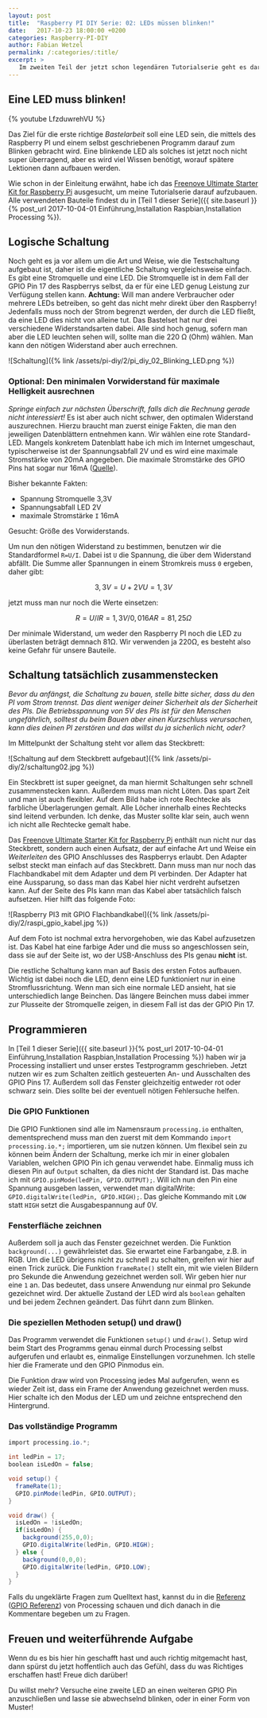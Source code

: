 ```yaml
---
layout: post
title:  "Raspberry PI DIY Serie: 02: LEDs müssen blinken!"
date:   2017-10-23 18:00:00 +0200
categories: Raspberry-PI-DIY
author: Fabian Wetzel
permalink: /:categories/:title/
excerpt: >
   Im zweiten Teil der jetzt schon legendären Tutorialserie geht es darum, eine LED blinken zu lassen. Schau dir das Video an oder
---
```

## Eine LED muss blinken!

{% youtube LfzduwrehVU %}

Das Ziel für die erste richtige *Bastelarbeit* soll eine LED sein, die mittels des Raspberry PI und einem selbst geschriebenen Programm darauf zum Blinken gebracht wird. Eine blinkende LED als solches ist jetzt noch nicht super überragend, aber es wird viel Wissen benötigt, worauf spätere Lektionen dann aufbauen werden.

Wie schon in der Einleitung erwähnt, habe ich das [Freenove Ultimate Starter Kit for Raspberry Pi](http://amzn.to/2halM2T) ausgesucht, um meine Tutorialserie darauf aufzubauen. Alle verwendeten Bauteile findest du in [Teil 1 dieser Serie]({{ site.baseurl }}{% post_url 2017-10-04-01 Einführung,Installation Raspbian,Installation Processing %}).

## Logische Schaltung

Noch geht es ja vor allem um die Art und Weise, wie die Testschaltung aufgebaut ist, daher ist die eigentliche Schaltung vergleichsweise einfach. Es gibt eine Stromquelle und eine LED. Die Stromquelle ist in dem Fall der GPIO Pin 17 des Raspberrys selbst, da er für eine LED genug Leistung zur Verfügung stellen kann. **Achtung:** Will man andere Verbraucher oder mehrere LEDs betreiben, so geht das nicht mehr direkt über den Raspberry! Jedenfalls muss noch der Strom begrenzt werden, der durch die LED fließt, da eine LED dies nicht von alleine tut. Das Bastelset hat nur drei verschiedene Widerstandsarten dabei. Alle sind hoch genug, sofern man aber die LED leuchten sehen will, sollte man die 220 Ω (Ohm) wählen. Man kann den nötigen Widerstand aber auch errechnen.

![Schaltung]({% link /assets/pi-diy/2/pi_diy_02_Blinking_LED.png %})

### Optional: Den minimalen Vorwiderstand für maximale Helligkeit ausrechnen

*Springe einfach zur nächsten Überschrift, falls dich die Rechnung gerade nicht interessiert!* Es ist aber auch nicht schwer, den optimalen Widerstand auszurechnen. Hierzu braucht man zuerst einige Fakten, die man den jeweiligen Datenblättern entnehmen kann. Wir wählen eine rote Standard-LED. Mangels konkretem Datenblatt habe ich mich im Internet umgeschaut, typischerweise ist der Spannungsabfall 2V und es wird eine maximale Stromstärke von 20mA angegeben. Die maximale Stromstärke des GPIO Pins hat sogar nur 16mA ([Quelle](https://raspberrypi.stackexchange.com/a/9299)).

Bisher bekannte Fakten:

- Spannung Stromquelle 3,3V
- Spannungsabfall LED 2V
- maximale Stromstärke `I` 16mA

Gesucht: Größe des Vorwiderstands.

Um nun den nötigen Widerstand zu bestimmen, benutzen wir die Standardformel `R=U/I`. Dabei ist `U` die Spannung, die über dem Widerstand abfällt. Die Summe aller Spannungen in einem Stromkreis muss `0` ergeben, daher gibt:

```math
3,3V = U + 2V
    U = 1,3V
```

jetzt muss man nur noch die Werte einsetzen:

```math
R = U / I
R = 1,3V / 0,016A
R = 81,25 Ω
```

Der minimale Widerstand, um weder den Raspberry PI noch die LED zu überlasten beträgt demnach 81Ω. Wir verwenden ja 220Ω, es besteht also keine Gefahr für unsere Bauteile.

## Schaltung tatsächlich zusammenstecken

*Bevor du anfängst, die Schaltung zu bauen, stelle bitte sicher, dass du den PI vom Strom trennst. Das dient weniger deiner Sicherheit als der Sicherheit des PIs. Die Betriebsspannung von 5V des PIs ist für den Menschen ungefährlich, solltest du beim Bauen aber einen Kurzschluss verursachen, kann dies deinen PI zerstören und das willst du ja sicherlich nicht, oder?*

Im Mittelpunkt der Schaltung steht vor allem das Steckbrett:

![Schaltung auf dem Steckbrett aufgebaut]({% link /assets/pi-diy/2/schaltung02.jpg %})

Ein Steckbrett ist super geeignet, da man hiermit Schaltungen sehr schnell zusammenstecken kann. Außerdem muss man nicht Löten. Das spart Zeit und man ist auch flexibler. Auf dem Bild habe ich rote Rechtecke als farbliche Überlagerungen gemalt. Alle Löcher innerhalb eines Rechtecks sind leitend verbunden. Ich denke, das Muster sollte klar sein, auch wenn ich nicht alle Rechtecke gemalt habe.

Das [Freenove Ultimate Starter Kit for Raspberry Pi](http://amzn.to/2halM2T) enthält nun nicht nur das Steckbrett, sondern auch einen Aufsatz, der auf einfache Art und Weise ein *Weiterleiten* des GPIO Anschlusses des Raspberrys erlaubt. Den Adapter selbst steckt man einfach auf das Steckbrett. Dann muss man nur noch das Flachbandkabel mit dem Adapter und dem PI verbinden. Der Adapter hat eine Aussparung, so dass man das Kabel hier nicht verdreht aufsetzen kann. Auf der Seite des PIs kann man das Kabel aber tatsächlich falsch aufsetzen. Hier hilft das folgende Foto:

![Raspberry PI3 mit GPIO Flachbandkabel]({% link /assets/pi-diy/2/raspi_gpio_kabel.jpg %})

Auf dem Foto ist nochmal extra hervorgehoben, wie das Kabel aufzusetzen ist. Das Kabel hat eine farbige Ader und die muss so angeschlossen sein, dass sie auf der Seite ist, wo der USB-Anschluss des PIs genau **nicht** ist.

Die restliche Schaltung kann man auf Basis des ersten Fotos aufbauen. Wichtig ist dabei noch die LED, denn eine LED funktioniert nur in eine Stromflussrichtung. Wenn man sich eine normale LED ansieht, hat sie unterschiedlich lange Beinchen. Das längere Beinchen muss dabei immer zur Plusseite der Stromquelle zeigen, in diesem Fall ist das der GPIO Pin 17.

## Programmieren

In [Teil 1 dieser Serie]({{ site.baseurl }}{% post_url 2017-10-04-01 Einführung,Installation Raspbian,Installation Processing %}) haben wir ja Processing installiert und unser erstes Testprogramm geschrieben. Jetzt nutzen wir es zum Schalten zeitlich gesteuerten An- und Ausschalten des GPIO Pins 17. Außerdem soll das Fenster gleichzeitig entweder rot oder schwarz sein. Dies sollte bei der eventuell nötigen Fehlersuche helfen.

### Die GPIO Funktionen

Die GPIO Funktionen sind alle im Namensraum `processing.io` enthalten, dementsprechend muss man den zuerst mit dem Kommando `import processing.io.*;` importieren, um sie nutzen können. Um flexibel sein zu können beim Ändern der Schaltung, merke ich mir in einer globalen Variablen, welchen GPIO Pin ich genau verwendet habe. Einmalig muss ich diesen Pin auf `Output` schalten, da dies nicht der Standard ist. Das mache ich mit `GPIO.pinMode(ledPin, GPIO.OUTPUT);`. Will ich nun den Pin eine Spannung ausgeben lassen, verwendet man digitalWrite: `GPIO.digitalWrite(ledPin, GPIO.HIGH);`. Das gleiche Kommando mit `LOW` statt `HIGH` setzt die Ausgabespannung auf 0V.

### Fensterfläche zeichnen

Außerdem soll ja auch das Fenster gezeichnet werden. Die Funktion `background(...)` gewährleistet das. Sie erwartet eine Farbangabe, z.B. in RGB. Um die LED übrigens nicht zu schnell zu schalten, greifen wir hier auf einen Trick zurück. Die Funktion `frameRate()` stellt ein, mit wie vielen Bildern pro Sekunde die Anwendung gezeichnet werden soll. Wir geben hier nur eine `1` an. Das bedeutet, dass unsere Anwendung nur einmal pro Sekunde gezeichnet wird. Der aktuelle Zustand der LED wird als `boolean` gehalten und bei jedem Zechnen geändert. Das führt dann zum Blinken.

### Die speziellen Methoden setup() und draw()

Das Programm verwendet die Funktionen `setup()` und `draw()`. Setup wird beim Start des Programms genau einmal durch Processing selbst aufgerufen und erlaubt es, einmalige Einstellungen vorzunehmen. Ich stelle hier die Framerate und den GPIO Pinmodus ein.

Die Funktion draw wird von Processing jedes Mal aufgerufen, wenn es wieder Zeit ist, dass ein Frame der Anwendung gezeichnet werden muss. Hier schalte ich den Modus der LED um und zeichne entsprechend den Hintergrund.

### Das vollständige Programm

```c#
import processing.io.*;

int ledPin = 17;
boolean isLedOn = false;

void setup() {
  frameRate(1);
  GPIO.pinMode(ledPin, GPIO.OUTPUT);
}

void draw() {
  isLedOn = !isLedOn;
  if(isLedOn) {
    background(255,0,0);
    GPIO.digitalWrite(ledPin, GPIO.HIGH);
  } else {
    background(0,0,0);
    GPIO.digitalWrite(ledPin, GPIO.LOW);
  }
}
```

Falls du ungeklärte Fragen zum Quelltext hast, kannst du in die [Referenz](https://processing.org/reference/) ([GPIO Referenz](https://processing.org/reference/libraries/io/GPIO.html)) von Processing schauen und dich danach in die Kommentare begeben um zu Fragen.

## Freuen und weiterführende Aufgabe

Wenn du es bis hier hin geschafft hast und auch richtig mitgemacht hast, dann spürst du jetzt hoffentlich auch das Gefühl, dass du was Richtiges erschaffen hast! Freue dich darüber!

Du willst mehr? Versuche eine zweite LED an einen weiteren GPIO Pin anzuschließen und lasse sie abwechselnd blinken, oder in einer Form von Muster!